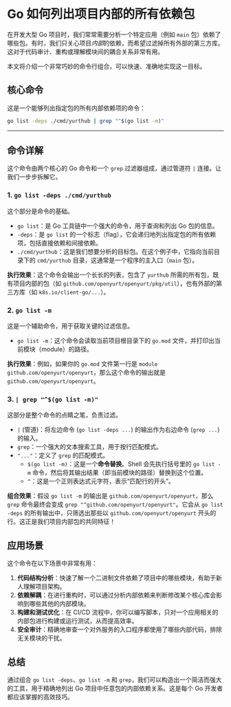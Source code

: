 # Go 如何列出项目内部的所有依赖包

在开发大型 Go 项目时，我们常常需要分析一个特定应用（例如 `main` 包）依赖了哪些包。有时，我们只关心项目*内部*的依赖，而希望过滤掉所有外部的第三方库。这对于代码审计、重构或理解模块间的耦合关系非常有用。

本文将介绍一个非常巧妙的命令行组合，可以快速、准确地实现这一目标。

## 核心命令

这是一个能够列出指定包的所有内部依赖项的命令：

```bash
go list -deps ./cmd/yurthub | grep "^$(go list -m)"
```

---

## 命令详解

这个命令由两个核心的 Go 命令和一个 `grep` 过滤器组成，通过管道符 `|` 连接。让我们一步步拆解它。

### 1. `go list -deps ./cmd/yurthub`

这个部分是命令的基础。

* `go list`：是 Go 工具链中一个强大的命令，用于查询和列出 Go 包的信息。
* `-deps`：是 `go list` 的一个标志（flag），它会递归地列出指定包的所有依赖项，包括直接依赖和间接依赖。
* `./cmd/yurthub`：这是我们想要分析的目标包。在这个例子中，它指向当前目录下的 `cmd/yurthub` 目录，这通常是一个程序的主入口（`main` 包）。

**执行效果**：这个命令会输出一个长长的列表，包含了 `yurthub` 所需的所有包，既有项目内部的包（如 `github.com/openyurt/openyurt/pkg/util`），也有外部的第三方库（如 `k8s.io/client-go/...`）。

### 2. `go list -m`

这是一个辅助命令，用于获取关键的过滤信息。

* `go list -m`：这个命令会读取当前项目根目录下的 `go.mod` 文件，并打印出当前模块（module）的路径。

**执行效果**：例如，如果你的 `go.mod` 文件第一行是 `module github.com/openyurt/openyurt`，那么这个命令的输出就是 `github.com/openyurt/openyurt`。

### 3. `| grep "^$(go list -m)"`

这部分是整个命令的点睛之笔，负责过滤。

* `|` (管道)：将左边命令 (`go list -deps ...`) 的输出作为右边命令 (`grep ...`) 的输入。
* `grep`：一个强大的文本搜索工具，用于按行匹配模式。
* `"..."`：定义了 `grep` 的匹配模式。
  * `$(go list -m)`：这是一个**命令替换**。Shell 会先执行括号里的 `go list -m` 命令，然后将其输出结果（即当前模块的路径）替换到这个位置。
  * `^`：这是一个正则表达式元字符，表示“匹配行的开头”。

**组合效果**：假设 `go list -m` 的输出是 `github.com/openyurt/openyurt`，那么 `grep` 命令最终会变成 `grep "^github.com/openyurt/openyurt"`。它会从 `go list -deps` 的所有输出中，只筛选出那些以 `github.com/openyurt/openyurt` 开头的行。这正是我们项目内部包的共同特征！

## 应用场景

这个命令在以下场景中非常有用：

1. **代码结构分析**：快速了解一个二进制文件依赖了项目中的哪些模块，有助于新人理解项目架构。
2. **依赖解耦**：在进行重构时，可以通过分析内部依赖来判断修改某个核心库会影响到哪些其他的内部模块。
3. **构建和测试优化**：在 CI/CD 流程中，你可以编写脚本，只对一个应用相关的内部包进行构建或运行测试，从而提高效率。
4. **安全审计**：精确地审查一个对外服务的入口程序都使用了哪些内部代码，排除无关模块的干扰。

## 总结

通过组合 `go list -deps`、`go list -m` 和 `grep`，我们可以构造出一个简洁而强大的工具，用于精确地列出 Go 项目中任意包的内部依赖关系。这是每个 Go 开发者都应该掌握的高效技巧。
